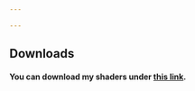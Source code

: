 ```yaml
---

---
```

## Downloads

#### You can download my shaders under [this link](https://github.com/MCLP2005/MCLP2005-s-Minecraft-shaders/releases "Github/MCLP2005").
